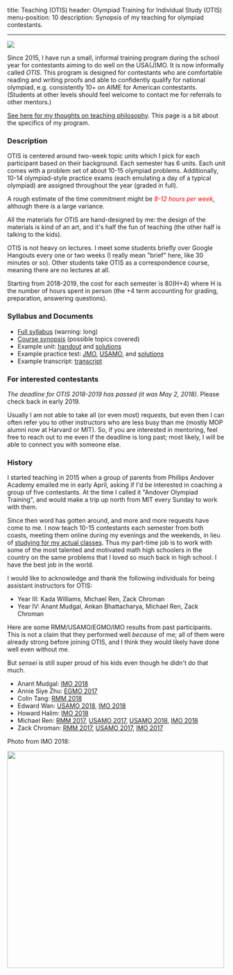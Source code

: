 title: Teaching (OTIS)
header: Olympiad Training for Individual Study (OTIS)
menu-position: 10
description: Synopsis of my teaching for olympiad contestants.

---

<img src="static/calvin-education.gif" />

Since 2015, I have run a small, informal training program during the school year
for contestants aiming to do well on the USA(J)MO.
It is now informally called *OTIS*.
This program is designed for contestants who are
comfortable reading and writing proofs
and able to confidently qualify for national olympiad,
e.g. consistently 10+ on AIME for American contestants.
(Students at other levels should feel welcome to contact
me for referrals to other mentors.)

[See here for my thoughts on teaching philosophy][perhour].
This page is a bit about the specifics of my program.

[perhour]: https://usamo.wordpress.com/2016/02/07/stop-paying-me-per-hour/

### Description

OTIS is centered around two-week topic units
which I pick for each participant based on their background.
Each semester has 6 units.
Each unit comes with a problem set of about 10-15 olympiad problems.
Additionally, 10-14 olympiad-style practice exams
(each emulating a day of a typical olympiad)
are assigned throughout the year (graded in full).

A rough estimate of the time commitment might be
<span style="color:red;">*8-12 hours per week*</span>,
although there is a large variance.

All the materials for OTIS are hand-designed by me:
the design of the materials is kind of an art,
and it's half the fun of teaching
(the other half is talking to the kids).

OTIS is not heavy on lectures.
I meet some students briefly over Google Hangouts
every one or two weeks (I really mean "brief" here, like 30 minutes or so).
Other students take OTIS as a correspondence course,
meaning there are no lectures at all.

Starting from 2018-2019, the cost for each semester is 80(H+4)
where H is the number of hours spent in person
(the +4 term accounting for grading, preparation, answering questions).

### Syllabus and Documents

* [Full syllabus](upload/otis-syllabus.pdf) (warning: long)
* [Course synopsis][unitlist] (possible topics covered)
* Example unit: [handout][sample-DNY] and [solutions][sample-DNYsol]
* Example practice test: [JMO][sample-jmo], [USAMO][sample-usamo], and [solutions][sample-sol]
* Example transcript: [transcript][sample-zack]

[sample-DNY]: static/otis-samples/DNY-ntconstruct.pdf
[sample-DNYsol]: static/otis-samples/DNY-sol-ntconstruct.pdf
[sample-jmo]: static/otis-samples/Exam-Sample-08-JMO.pdf
[sample-usamo]: static/otis-samples/Exam-Sample-08-USAMO.pdf
[sample-sol]: static/otis-samples/Exam-Sample-08-Soln.pdf
[sample-zack]: static/otis-samples/zack-local.pdf
[unitlist]: static/otis-samples/synopsis.html

### For interested contestants

[form]: https://goo.gl/forms/himGptArWuVhlFdv2

*The deadline for OTIS 2018-2019 has passed (it was May 2, 2018)*.
Please check back in early 2019.

<!--

Here is the [link to request form][form], due **May 2, 2018**.
I select a handful of individuals from the many requests
in mid-May of each year, after the grading of USAMO.

You can now submit requests for the 2018 - 2019 school year
(to begin in September 2018).
For OTIS 2018-2019, please submit requests by May 2, 2018.
The form asks for the following information:

* Your name, grade, school, and time zone
* Your anticipated availabilities on each of Monday, Tuesday, Wednesday, Thursday
* Any relevant contest history or scores
* Subject preferences, like "strong geo, weak algebra"
* Goals for the year, like "qualify for MOP"

[The form][form] will let you edit your responses after submission.
In particular, you can submit the form early and then edit it after
the USA(J)MO in April with your estimated scores.

-->

Usually I am not able to take all (or even most) requests, but even then
I can often refer you to other instructors who are less busy than me
(mostly MOP alumni now at Harvard or MIT).
So, if you are interested in mentoring,
feel free to reach out to me even if the deadline is long past;
most likely, I will be able to connect you with someone else.

### History

I started teaching in 2015 when a group of parents
from Phillips Andover Academy emailed me in early April,
asking if I'd be interested in coaching a group of five contestants.
At the time I called it "Andover Olympiad Training",
and would make a trip up north from MIT every Sunday to work with them.

Since then word has gotten around,
and more and more requests have come to me.
I now teach 10-15 contestants each semester from both coasts,
meeting them online during my evenings and the weekends,
in lieu of [studying for my actual classes][gir].
Thus my part-time job is to work with some of the
most talented and motivated math high schoolers in the country
on the same problems that I loved so much back in high school.
I have the best job in the world.

[gir]: http://catalog.mit.edu/mit/undergraduate-education/general-institute-requirements/

I would like to acknowledge and thank the
following individuals for being assistant instructors for OTIS:

* Year III: Kada Williams, Michael Ren, Zack Chroman
* Year IV: Anant Mudgal, Ankan Bhattacharya, Michael Ren, Zack Chroman

Here are some RMM/USAMO/EGMO/IMO results from past participants.
This is not a claim that they performed well *because* of me;
all of them were already strong before joining OTIS,
and I think they would likely have done well even without me.

But *sensei* is still super proud of his kids even
though he didn't do that much.

+ Anant Mudgal: [IMO 2018][imo18IND]
+ Annie Siye Zhu: [EGMO 2017][egmo17]
+ Colin Tang: [RMM 2018][rmm18]
+ Edward Wan: [USAMO 2018][usamo18], [IMO 2018][imo18PRI]
+ Howard Halim: [IMO 2018][imo18CAN]
+ Michael Ren: [RMM 2017][rmm17], [USAMO 2017][amo17], [USAMO 2018][usamo18], [IMO 2018][imo18USA]
+ Zack Chroman: [RMM 2017][rmm17], [USAMO 2017][amo17], [IMO 2017][zack17]

Photo from IMO 2018:

<img src="static/otis-imo-2018.png" width="500">

[rmm17]: http://rmms.lbi.ro/rmm2017/index.php?id=results_math
[amo17]: http://www.maa.org/sites/default/files/HonorableMentions2017.pdf
[egmo17]: https://www.egmo.org/people/person1022/
[rmm18]: http://rmms.lbi.ro/rmm2018/index.php?id=results_math
[zack17]: https://www.imo-official.org/participant_r.aspx?id=27374
[imo18IND]: https://www.imo-official.org/participant_r.aspx?id=25764
[imo18CAN]: https://www.imo-official.org/participant_r.aspx?id=28475
[imo18PRI]: https://www.imo-official.org/participant_r.aspx?id=28236
[imo18USA]: https://www.imo-official.org/participant_r.aspx?id=28394
[usamo18]: http://www.maa.org/sites/default/files/pdf/AMC/usamo/2018/USAMOWinners.pdf
